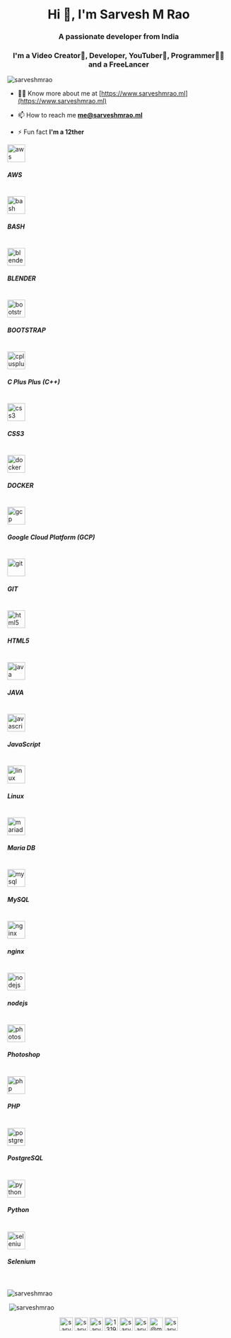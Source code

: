 <h1 align="center">Hi 👋, I'm Sarvesh M Rao</h1>
<h3 align="center">A passionate developer from India</h3>
<h3 align="center">I'm a Video Creator🎥, Developer, YouTuber🤳, Programmer👨‍💻 and a FreeLancer</h3>
<p align="left"> <img src="https://komarev.com/ghpvc/?username=sarveshmrao" alt="sarveshmrao" /> </p>

- 👨‍💻 Know more about me at [https://www.sarveshmrao.ml](https://www.sarveshmrao.ml)

- 📫 How to reach me **me@sarveshmrao.ml**

- ⚡ Fun fact **I'm a 12ther**

<p align="left"><img src="https://devicons.github.io/devicon/devicon.git/icons/amazonwebservices/amazonwebservices-original-wordmark.svg" alt="aws" width="40" height="40"/><h5>AWS</h5><br> <img src="https://www.vectorlogo.zone/logos/gnu_bash/gnu_bash-icon.svg" alt="bash" width="40" height="40"/><h5>BASH</h5><br> <img src="https://download.blender.org/branding/community/blender_community_badge_white.svg" alt="blender" width="40" height="40"/><h5>BLENDER</h5><br> <img src="https://devicons.github.io/devicon/devicon.git/icons/bootstrap/bootstrap-plain.svg" alt="bootstrap" width="40" height="40"/><h5>BOOTSTRAP</h5><br> <img src="https://devicons.github.io/devicon/devicon.git/icons/cplusplus/cplusplus-original.svg" alt="cplusplus" width="40" height="40"/><h5>C Plus Plus (C++)</h5><br> <img src="https://devicons.github.io/devicon/devicon.git/icons/css3/css3-original-wordmark.svg" alt="css3" width="40" height="40"/><h5>CSS3</h5><br> <img src="https://devicons.github.io/devicon/devicon.git/icons/docker/docker-original-wordmark.svg" alt="docker" width="40" height="40"/><h5>DOCKER</h5><br> <img src="https://www.vectorlogo.zone/logos/google_cloud/google_cloud-icon.svg" alt="gcp" width="40" height="40"/><h5>Google Cloud Platform (GCP)</h5><br> <img src="https://www.vectorlogo.zone/logos/git-scm/git-scm-icon.svg" alt="git" width="40" height="40"/><h5>GIT</h5><br> <img src="https://devicons.github.io/devicon/devicon.git/icons/html5/html5-original-wordmark.svg" alt="html5" width="40" height="40"/><h5>HTML5</h5><br> <img src="https://devicons.github.io/devicon/devicon.git/icons/java/java-original-wordmark.svg" alt="java" width="40" height="40"/><h5>JAVA</h5><br> <img src="https://devicons.github.io/devicon/devicon.git/icons/javascript/javascript-original.svg" alt="javascript" width="40" height="40"/><h5>JavaScript</h5><br> <img src="https://devicons.github.io/devicon/devicon.git/icons/linux/linux-original.svg" alt="linux" width="40" height="40"/><h5>Linux</h5><br> <img src="https://www.vectorlogo.zone/logos/mariadb/mariadb-icon.svg" alt="mariadb" width="40" height="40"/><h5>Maria DB</h5><br> <img src="https://devicons.github.io/devicon/devicon.git/icons/mysql/mysql-original-wordmark.svg" alt="mysql" width="40" height="40"/><h5>MySQL</h5><br> <img src="https://devicons.github.io/devicon/devicon.git/icons/nginx/nginx-original.svg" alt="nginx" width="40" height="40"/><h5>nginx</h5><br> <img src="https://devicons.github.io/devicon/devicon.git/icons/nodejs/nodejs-original-wordmark.svg" alt="nodejs" width="40" height="40"/><h5>nodejs</h5><br> <img src="https://devicons.github.io/devicon/devicon.git/icons/photoshop/photoshop-plain.svg" alt="photoshop" width="40" height="40"/><h5>Photoshop</h5><br> <img src="https://devicons.github.io/devicon/devicon.git/icons/php/php-original.svg" alt="php" width="40" height="40"/><h5>PHP</h5><br> <img src="https://devicons.github.io/devicon/devicon.git/icons/postgresql/postgresql-original-wordmark.svg" alt="postgresql" width="40" height="40"/><h5>PostgreSQL</h5><br> <img src="https://devicons.github.io/devicon/devicon.git/icons/python/python-original.svg" alt="python" width="40" height="40"/><h5>Python</h5><br> <img src="https://raw.githubusercontent.com/detain/svg-logos/780f25886640cef088af994181646db2f6b1a3f8/svg/selenium-logo.svg" alt="selenium" width="40" height="40"/><h5>Selenium</h5><br></p>
<p><img align="center" src="https://github-readme-stats.vercel.app/api/top-langs/?username=sarveshmrao&layout=compact" alt="sarveshmrao" /></p>

<p>&nbsp;<img align="center" src="https://github-readme-stats.vercel.app/api?username=sarveshmrao&show_icons=true" alt="sarveshmrao" /></p>

<p align="center">
<a href="https://codepen.io/sarveshmrao" target="blank"><img align="center" src="https://cdn.jsdelivr.net/npm/simple-icons@3.0.1/icons/codepen.svg" alt="sarveshmrao" height="30" width="30" /></a>
<a href="https://twitter.com/sarveshmrao" target="blank"><img align="center" src="https://cdn.jsdelivr.net/npm/simple-icons@3.0.1/icons/twitter.svg" alt="sarveshmrao" height="30" width="30" /></a>
<a href="https://linkedin.com/in/sarveshmrao" target="blank"><img align="center" src="https://cdn.jsdelivr.net/npm/simple-icons@3.0.1/icons/linkedin.svg" alt="sarveshmrao" height="30" width="30" /></a>
<a href="https://stackoverflow.com/users/13193900" target="blank"><img align="center" src="https://cdn.jsdelivr.net/npm/simple-icons@3.0.1/icons/stackoverflow.svg" alt="13193900" height="30" width="30" /></a>
<a href="https://fb.com/sarvesh-mrao" target="blank"><img align="center" src="https://cdn.jsdelivr.net/npm/simple-icons@3.0.1/icons/facebook.svg" alt="sarvesh-mrao" height="30" width="30" /></a>
<a href="https://instagram.com/sarveshmrao" target="blank"><img align="center" src="https://cdn.jsdelivr.net/npm/simple-icons@3.0.1/icons/instagram.svg" alt="sarveshmrao" height="30" width="30" /></a>
<a href="https://medium.com/@mraosarvesh" target="blank"><img align="center" src="https://cdn.jsdelivr.net/npm/simple-icons@3.0.1/icons/medium.svg" alt="@mraosarvesh" height="30" width="30" /></a>
<a href="https://www.youtube.com/c/sarveshmrao" target="blank"><img align="center" src="https://cdn.jsdelivr.net/npm/simple-icons@3.0.1/icons/youtube.svg" alt="sarveshmrao" height="30" width="30" /></a>
</p>
